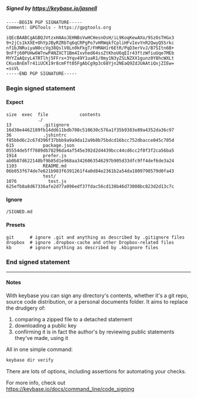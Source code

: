 ##### Signed by https://keybase.io/jasnell
```
-----BEGIN PGP SIGNATURE-----
Comment: GPGTools - https://gpgtools.org

iQEcBAABCgAGBQJVtzxHAAoJEHNBsVwHCHesnOsH/iL9KoqKewAXo/9SzOsTHGx3
9+2jCs1kXXE+OhYpJByRZRbTq6qCRPgPo7vHRWqkfCpliHFvIevYnR2QwyQ5Srkc
nf1bJNRuiyaN0ccVg38QslV8Ln0kFkgT/FHMAH1r6EtR/PqD3erVvJ/B7SItn6B+
9nFfj60PUHw6W7nwPANZXCT1Bm4Ixvhed64ssZtKhoU6qEIr43ftzWfiuUqe7MEb
MYYZaAQzyL47RTlhj5FFrx+3Yqv49Y1uaR1/0my1N3yZSLNZXX1gunz0Y8hcWXLt
CKusBnEmTr41iUCK19r8cmFft05FgAbCg9p3c68Yjn2NEaQ9ZdJUAAtiQxjZIEw=
=ssVL
-----END PGP SIGNATURE-----

```

<!-- END SIGNATURES -->

### Begin signed statement 

#### Expect

```
size  exec  file            contents                                                        
            ./                                                                              
13            .gitignore    16d30e4462189fb14dd611bdb708c510630c576a1f35b9383e89a4352da36c97
36            .jshintrc     f85bbd6c2c67d396f37bbb9a9a9da12a9b8b75bdcd16bcc752dbacce045c705d
615           package.json  05554de5ff7889db78296da4af545e392d2d4439bcc44cd6cc2f0f3f2ca56ba5
1914          prefer.js     ab0b87d622148bf9b85d1e968aa3426063546297b905d33dfc9ff4def6de3a24
1103          README.md     06b053f674de7e621b983f6391261f4a0d84e2361b2a54da1809798579d0fa43
              test/                                                                         
1076            test.js     625efb8a8d67336afe2d77a096edf37fdac56cd138b46d73008bc823d2d13c7c
```

#### Ignore

```
/SIGNED.md
```

#### Presets

```
git      # ignore .git and anything as described by .gitignore files
dropbox  # ignore .dropbox-cache and other Dropbox-related files    
kb       # ignore anything as described by .kbignore files          
```

<!-- summarize version = 0.0.9 -->

### End signed statement

<hr>

#### Notes

With keybase you can sign any directory's contents, whether it's a git repo,
source code distribution, or a personal documents folder. It aims to replace the drudgery of:

  1. comparing a zipped file to a detached statement
  2. downloading a public key
  3. confirming it is in fact the author's by reviewing public statements they've made, using it

All in one simple command:

```bash
keybase dir verify
```

There are lots of options, including assertions for automating your checks.

For more info, check out https://keybase.io/docs/command_line/code_signing